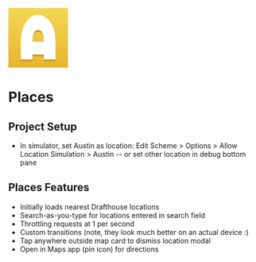 ![GitHub Logo](/Places/Assets.xcassets/AppIcon.appiconset/Icon-App-60x60@2x.png)
# Places

## Project Setup
- In simulator, set Austin as location: Edit Scheme > Options > Allow Location Simulation > Austin
-- or set other location in debug bottom pane

## Places Features
- Initially loads nearest Drafthouse locations
- Search-as-you-type for locations entered in search field
- Throttling requests at 1 per second
- Custom transitions (note, they look much better on an actual device :)
- Tap anywhere outside map card to dismiss location modal
- Open in Maps app (pin icon) for directions
